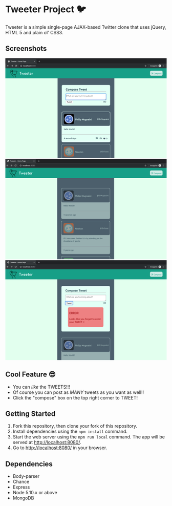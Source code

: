 # Tweeter Project :bird:

Tweeter is a simple single-page AJAX-based Twitter clone that uses jQuery, HTML 5 and plain ol' CSS3.

## Screenshots
!["Homepage with tweet compose box"](https://github.com/shadeying/tweeter/blob/master/docs/show.png?raw=true)
!["You can hide that annoying box!"](https://github.com/shadeying/tweeter/blob/master/docs/hide.png?raw=true)
!["Cannot tweet when you have nothing to tweet :|"](https://github.com/shadeying/tweeter/blob/master/docs/empty-error.png?raw=true)

## Cool Feature :sunglasses:
- You can *like* the TWEETS!!!
- Of course you can post as *MANY* tweets as you want as well!!
- Click the "compose" box on the top right corner to TWEET!

## Getting Started

1. Fork this repository, then clone your fork of this repository.
2. Install dependencies using the `npm install` command.
3. Start the web server using the `npm run local` command. The app will be served at <http://localhost:8080/>.
4. Go to <http://localhost:8080/> in your browser.

## Dependencies

- Body-parser
- Chance
- Express
- Node 5.10.x or above
- MongoDB


